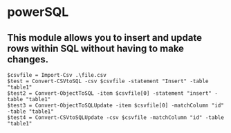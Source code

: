 # powerSQL
## This module allows you to insert and update rows within SQL without having to make changes.

```
$csvfile = Import-Csv .\file.csv
$test = Convert-CSVtoSQL -csv $csvfile -statement "Insert" -table "table1"
$test2 = Convert-ObjectToSQL -item $csvfile[0] -statement "insert" -table "table1"
$test3 = Convert-ObjectToSQLUpdate -item $csvfile[0] -matchColumn "id" -table "table1"
$test4 = Convert-CSVtoSQLUpdate -csv $csvfile -matchColumn "id" -table "table1"
```
